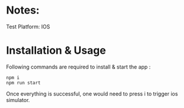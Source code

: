 # Notes:
Test Platform: IOS

# Installation & Usage

Following commands are required to install & start the app :

```
npm i
npm run start
```

Once everything is successful, one would need to press i to trigger ios simulator.
